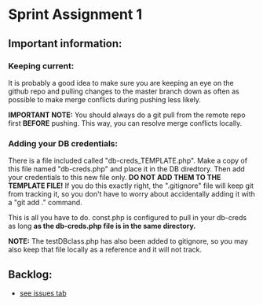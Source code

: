 # Sprint Assignment 1

## Important information:

### Keeping current:

It is probably a good idea to make sure you are keeping an eye on the github repo and pulling changes to the master branch down as often as possible to make 
merge conflicts during pushing less likely.

**IMPORTANT NOTE:** You should always do a git pull from the remote repo first **BEFORE** pushing. This way, you can resolve merge conflicts locally.

### Adding your DB credentials:

There is a file included called "db-creds_TEMPLATE.php". Make a copy of this file named "db-creds.php" and place it in the DB diredtory. Then add your 
credentials to this new file only. **DO NOT ADD THEM TO THE TEMPLATE FILE!** If you do this exactly right, the ".gitignore" file will keep git from 
tracking it, so you don't have to worry about accidentally adding it with a "git add ." command.

This is all you have to do. const.php is configured to pull in your db-creds as long **as the db-creds.php file is in the same directory.**

**NOTE:** The testDBclass.php has also been added to gitignore, so you may also keep that file locally as a reference and it will not track.

## Backlog:

- [see issues tab](https://github.com/ReadHat/SprintGroup/issues)

